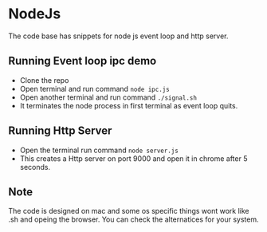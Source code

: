 # NodeJs 
The code base has snippets for node js event loop and http server.

## Running Event loop ipc demo
* Clone the repo
* Open terminal and run command `node ipc.js`
* Open another terminal and run command `./signal.sh`
* It terminates the node process in first terminal as event loop quits. 

## Running Http Server 
* Open the terminal run command `node server.js`
* This creates a Http server on port 9000 and open it in chrome after 5 seconds.

## Note 
The code is designed on mac and some os specific things wont work like .sh and opeing the browser. You can check the alternatices for your system.
